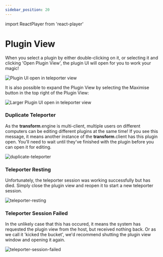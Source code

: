 ```yaml
---
sidebar_position: 20
---
```


import ReactPlayer from 'react-player'

# Plugin View

When you select a plugin by either double-clicking on it, or selecting it and clicking 'Open Plugin View', the plugin UI will open for you to work your magic!

![Plugin UI open in teleporter view](@site/static/img/transformclient/v1.5/home-teleport.png)

It is also possible to expand the Plugin View by selecting the Maximise button in the top right of the Plugin View:

![Larger Plugin UI open in teleporter view](@site/static/img/transformclient/v1.5/home-teleport-large.png)

### Duplicate Teleporter

As the **transform**.engine is multi-client, multiple users on different computers can be editing different plugins at the same time! If you see this message, it means another instance of the **transform**.client has this plugin open. You'll need to wait until they've finished with the plugin before you can open it for editing.

![duplicate-teleporter](@site/static/img/transformclient/duplicate-teleporter-session.png)

### Teleporter Resting

Unfortunately, the teleporter session was working successfully but has died. Simply close the plugin view and reopen it to start a new teleporter session.

![teleporter-resting](@site/static/img/transformclient/teleporter-resting.png)

### Teleporter Session Failed

In the unlikely case that this has occured, it means the system has requested the plugin view from the host, but received nothing back. Or as we call it 'kicked the bucket', we'd recommend shutting the plugin view window and opening it again.

![teleporter-session-failed](@site/static/img/transformclient/teleporter-failed.png)
